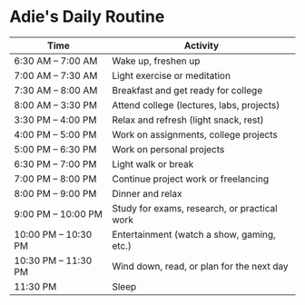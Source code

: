 # Adie's Daily Routine

| Time              | Activity                                      |
|-------------------|----------------------------------------------|
| 6:30 AM – 7:00 AM | Wake up, freshen up                         |
| 7:00 AM – 7:30 AM | Light exercise or meditation               |
| 7:30 AM – 8:00 AM | Breakfast and get ready for college        |
| 8:00 AM – 3:30 PM | Attend college (lectures, labs, projects)  |
| 3:30 PM – 4:00 PM | Relax and refresh (light snack, rest)      |
| 4:00 PM – 5:00 PM | Work on assignments, college projects      |
| 5:00 PM – 6:30 PM | Work on personal projects                  |
| 6:30 PM – 7:00 PM | Light walk or break                        |
| 7:00 PM – 8:00 PM | Continue project work or freelancing       |
| 8:00 PM – 9:00 PM | Dinner and relax                           |
| 9:00 PM – 10:00 PM | Study for exams, research, or practical work |
| 10:00 PM – 10:30 PM | Entertainment (watch a show, gaming, etc.) |
| 10:30 PM – 11:30 PM | Wind down, read, or plan for the next day |
| 11:30 PM | Sleep |


